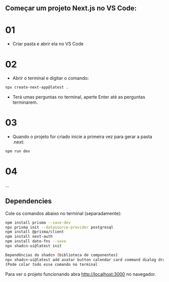 
## Começar um projeto Next.js no VS Code:

# 01
- Criar pasta e abrir ela no VS Code

# 02
- Abrir o terminal e digitar o comando:
```bash
npx create-next-app@latest .
```
- Terá umas perguntas no terminal, aperte Enter até as perguntas terminarem.

# 03
- Quando o projeto for criado inicie a primeira vez para gerar a pasta .next:
```bash
npm run dev
```

# 04
...

## Dependencies

Cole os comandos abaixo no terminal (separadamente):
```bash
npm install prisma --save-dev
npx prisma init --datasource-provider postgresql
npm install @prisma/client
npm install next-auth
npm install date-fns --save
npx shadcn-ui@latest init

Dependências do shadcn (biblioteca de componentes)
npx shadcn-ui@latest add avatar button calendar card command dialog drawer input label radio-group select textarea
(Pode colar todo esse comando no terminal
```


Para ver o projeto funcionando abra [http://localhost:3000](http://localhost:3000) no navegador.
